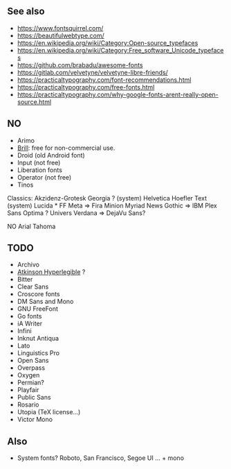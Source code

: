 
## See also

- https://www.fontsquirrel.com/
- https://beautifulwebtype.com/
- https://en.wikipedia.org/wiki/Category:Open-source_typefaces
- https://en.wikipedia.org/wiki/Category:Free_software_Unicode_typefaces
- https://github.com/brabadu/awesome-fonts
- https://gitlab.com/velvetyne/velvetyne-libre-friends/
- https://practicaltypography.com/font-recommendations.html
- https://practicaltypography.com/free-fonts.html
- https://practicaltypography.com/why-google-fonts-arent-really-open-source.html

## NO

- Arimo
- [Brill](https://brill.com/page/BrillFont/brill-typeface): free for non-commercial use.
- Droid (old Android font)
- Input (not free)
- Liberation fonts
- Operator (not free)
- Tinos

Classics:
Akzidenz-Grotesk
Georgia ? (system)
Helvetica
Hoefler Text (system)
Lucida *
FF Meta => Fira
Minion
Myriad
News Gothic => IBM Plex Sans
Optima ?
Univers
Verdana => DejaVu Sans?

NO
Arial
Tahoma


## TODO

- Archivo
- [Atkinson Hyperlegible](https://brailleinstitute.org/freefont) ?
- Bitter
- Clear Sans
- Croscore fonts
- DM Sans and Mono
- GNU FreeFont
- Go fonts
- iA Writer
- Infini
- Inknut Anti­qua
- Lato
- Linguistics Pro
- Open Sans
- Overpass
- Oxygen
- Permian?
- Playfair
- Public Sans
- Rosario
- Utopia (TeX license...)
- Victor Mono


## Also

- System fonts? Roboto, San Francisco, Segoe UI ... + mono
